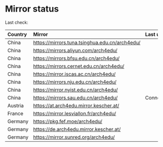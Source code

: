 <script src="./time.js"></script>
# Mirror status
Last check: <script type="text/javascript">localize(1721042201.1823506);</script>

|Country|Mirror|Last update|
|:------|:-----|:----------|
|China|https://mirrors.tuna.tsinghua.edu.cn/arch4edu/|<script type="text/javascript">localize(1721025461);</script>|
|China|https://mirrors.aliyun.com/arch4edu/|<script type="text/javascript">localize(1720982884);</script>|
|China|https://mirrors.bfsu.edu.cn/arch4edu/|<script type="text/javascript">localize(1721025461);</script>|
|China|https://mirrors.cernet.edu.cn/arch4edu/|<script type="text/javascript">localize(1721025461);</script>|
|China|https://mirror.iscas.ac.cn/arch4edu/|<script type="text/javascript">localize(1721025461);</script>|
|China|https://mirrors.nju.edu.cn/arch4edu/|<script type="text/javascript">localize(1720982884);</script>|
|China|https://mirror.nyist.edu.cn/arch4edu/|<script type="text/javascript">localize(1720982884);</script>|
|China|https://mirrors.sau.edu.cn/arch4edu/|ConnectionError|
|Austria|https://at.arch4edu.mirror.kescher.at/|<script type="text/javascript">localize(1721025461);</script>|
|France|https://mirror.lesviallon.fr/arch4edu/|<script type="text/javascript">localize(1720982884);</script>|
|Germany|https://pkg.fef.moe/arch4edu/|<script type="text/javascript">localize(1721025461);</script>|
|Germany|https://de.arch4edu.mirror.kescher.at/|<script type="text/javascript">localize(1721025461);</script>|
|Germany|https://mirror.sunred.org/arch4edu/|<script type="text/javascript">localize(1721025461);</script>|

<script src="./tablefilter/tablefilter.js"></script>
<script src="./table.js"></script>
